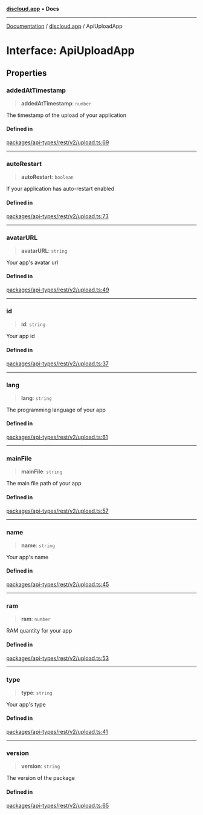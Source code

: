 [**discloud.app**](../README.md) • **Docs**

***

[Documentation](../../packages.md) / [discloud.app](../README.md) / ApiUploadApp

# Interface: ApiUploadApp

## Properties

### addedAtTimestamp

> **addedAtTimestamp**: `number`

The timestamp of the upload of your application

#### Defined in

[packages/api-types/rest/v2/upload.ts:69](https://github.com/discloud/discloud.app/blob/e957c12968777c01a56e127121040f7eaaf9b803/packages/api-types/rest/v2/upload.ts#L69)

***

### autoRestart

> **autoRestart**: `boolean`

If your application has auto-restart enabled

#### Defined in

[packages/api-types/rest/v2/upload.ts:73](https://github.com/discloud/discloud.app/blob/e957c12968777c01a56e127121040f7eaaf9b803/packages/api-types/rest/v2/upload.ts#L73)

***

### avatarURL

> **avatarURL**: `string`

Your app's avatar url

#### Defined in

[packages/api-types/rest/v2/upload.ts:49](https://github.com/discloud/discloud.app/blob/e957c12968777c01a56e127121040f7eaaf9b803/packages/api-types/rest/v2/upload.ts#L49)

***

### id

> **id**: `string`

Your app id

#### Defined in

[packages/api-types/rest/v2/upload.ts:37](https://github.com/discloud/discloud.app/blob/e957c12968777c01a56e127121040f7eaaf9b803/packages/api-types/rest/v2/upload.ts#L37)

***

### lang

> **lang**: `string`

The programming language of your app

#### Defined in

[packages/api-types/rest/v2/upload.ts:61](https://github.com/discloud/discloud.app/blob/e957c12968777c01a56e127121040f7eaaf9b803/packages/api-types/rest/v2/upload.ts#L61)

***

### mainFile

> **mainFile**: `string`

The main file path of your app

#### Defined in

[packages/api-types/rest/v2/upload.ts:57](https://github.com/discloud/discloud.app/blob/e957c12968777c01a56e127121040f7eaaf9b803/packages/api-types/rest/v2/upload.ts#L57)

***

### name

> **name**: `string`

Your app's name

#### Defined in

[packages/api-types/rest/v2/upload.ts:45](https://github.com/discloud/discloud.app/blob/e957c12968777c01a56e127121040f7eaaf9b803/packages/api-types/rest/v2/upload.ts#L45)

***

### ram

> **ram**: `number`

RAM quantity for your app

#### Defined in

[packages/api-types/rest/v2/upload.ts:53](https://github.com/discloud/discloud.app/blob/e957c12968777c01a56e127121040f7eaaf9b803/packages/api-types/rest/v2/upload.ts#L53)

***

### type

> **type**: `string`

Your app's type

#### Defined in

[packages/api-types/rest/v2/upload.ts:41](https://github.com/discloud/discloud.app/blob/e957c12968777c01a56e127121040f7eaaf9b803/packages/api-types/rest/v2/upload.ts#L41)

***

### version

> **version**: `string`

The version of the package

#### Defined in

[packages/api-types/rest/v2/upload.ts:65](https://github.com/discloud/discloud.app/blob/e957c12968777c01a56e127121040f7eaaf9b803/packages/api-types/rest/v2/upload.ts#L65)
